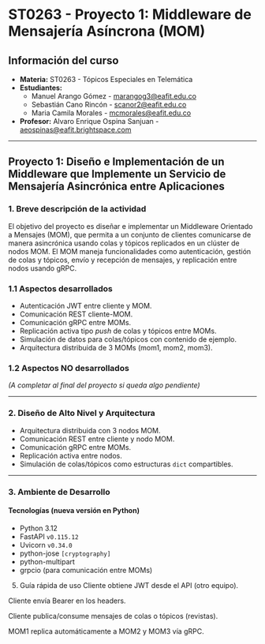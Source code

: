 # ST0263 - Proyecto 1: Middleware de Mensajería Asíncrona (MOM)

## Información del curso
- **Materia:** ST0263 - Tópicos Especiales en Telemática
- **Estudiantes:**
  - Manuel Arango Gómez - marangog3@eafit.edu.co
  - Sebastián Cano Rincón - scanor2@eafit.edu.co
  - Maria Camila Morales - mcmorales@eafit.edu.co
- **Profesor:** Alvaro Enrique Ospina Sanjuan - aeospinas@eafit.brightspace.com

---

## Proyecto 1: Diseño e Implementación de un Middleware que Implemente un Servicio de Mensajería Asincrónica entre Aplicaciones

### 1. Breve descripción de la actividad
El objetivo del proyecto es diseñar e implementar un Middleware Orientado a Mensajes (MOM), que permita a un conjunto de clientes comunicarse de manera asincrónica usando colas y tópicos replicados en un clúster de nodos MOM. El MOM maneja funcionalidades como autenticación, gestión de colas y tópicos, envío y recepción de mensajes, y replicación entre nodos usando gRPC.

### 1.1 Aspectos desarrollados
- Autenticación JWT entre cliente y MOM.
- Comunicación REST cliente-MOM.
- Comunicación gRPC entre MOMs.
- Replicación activa tipo *push* de colas y tópicos entre MOMs.
- Simulación de datos para colas/tópicos con contenido de ejemplo.
- Arquitectura distribuida de 3 MOMs (mom1, mom2, mom3).

### 1.2 Aspectos NO desarrollados
_(A completar al final del proyecto si queda algo pendiente)_

---

### 2. Diseño de Alto Nivel y Arquitectura
- Arquitectura distribuida con 3 nodos MOM.
- Comunicación REST entre cliente y nodo MOM.
- Comunicación gRPC entre MOMs.
- Replicación activa entre nodos.
- Simulación de colas/tópicos como estructuras `dict` compartibles.

---

### 3. Ambiente de Desarrollo

#### Tecnologías (nueva versión en Python)
- Python 3.12
- FastAPI `v0.115.12`
- Uvicorn `v0.34.0`
- python-jose `[cryptography]`
- python-multipart
- grpcio (para comunicación entre MOMs)
5. Guía rápida de uso
Cliente obtiene JWT desde el API (otro equipo).

Cliente envía Bearer <TOKEN> en los headers.

Cliente publica/consume mensajes de colas o tópicos (revistas).

MOM1 replica automáticamente a MOM2 y MOM3 vía gRPC.
